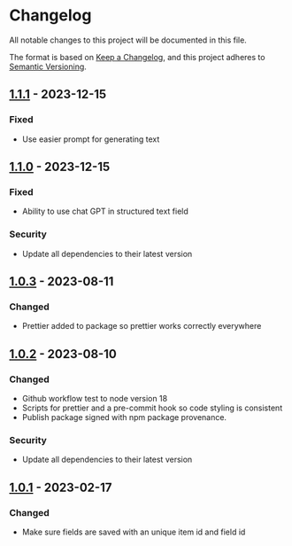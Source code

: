 # Changelog
All notable changes to this project will be documented in this file.

The format is based on [Keep a Changelog](https://keepachangelog.com/en/1.1.0/),
and this project adheres to [Semantic Versioning](https://semver.org/spec/v2.0.0.html).

## [1.1.1] - 2023-12-15
### Fixed
- Use easier prompt for generating text

## [1.1.0] - 2023-12-15
### Fixed
- Ability to use chat GPT in structured text field
### Security
- Update all dependencies to their latest version

## [1.0.3] - 2023-08-11
### Changed
- Prettier added to package so prettier works correctly everywhere

## [1.0.2] - 2023-08-10
### Changed
- Github workflow test to node version 18
- Scripts for prettier and a pre-commit hook so code styling is consistent
- Publish package signed with npm package provenance.
### Security
- Update all dependencies to their latest version

## [1.0.1] - 2023-02-17
### Changed
- Make sure fields are saved with an unique item id and field id

[1.1.1]: https://github.com/voorhoede/datocms-plugin-chat-gpt/compare/v1.1.0...v1.1.1
[1.1.0]: https://github.com/voorhoede/datocms-plugin-chat-gpt/compare/v1.0.3...v1.1.0
[1.0.3]: https://github.com/voorhoede/datocms-plugin-chat-gpt/compare/v1.0.2...v1.0.3
[1.0.2]: https://github.com/voorhoede/datocms-plugin-chat-gpt/compare/v1.0.1...v1.0.2
[1.0.1]: https://github.com/voorhoede/datocms-plugin-chat-gpt/compare/v1.0.0...v1.0.1
